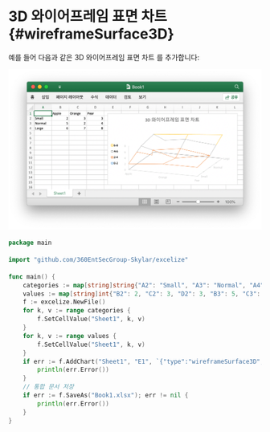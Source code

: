 # 3D 와이어프레임 표면 차트 {#wireframeSurface3D}

예를 들어 다음과 같은 3D 와이어프레임 표면 차트 를 추가합니다:

<p align="center"><img width="770" src="../images/3d_wireframe_contour_chart.png" alt="Go 언어를 사용하여 엑셀리즈로 3D 와이어프레임 표면 차트 만들기"></p>

```go
package main

import "github.com/360EntSecGroup-Skylar/excelize"

func main() {
    categories := map[string]string{"A2": "Small", "A3": "Normal", "A4": "Large", "B1": "Apple", "C1": "Orange", "D1": "Pear"}
    values := map[string]int{"B2": 2, "C2": 3, "D2": 3, "B3": 5, "C3": 2, "D3": 4, "B4": 6, "C4": 7, "D4": 8}
    f := excelize.NewFile()
    for k, v := range categories {
        f.SetCellValue("Sheet1", k, v)
    }
    for k, v := range values {
        f.SetCellValue("Sheet1", k, v)
    }
    if err := f.AddChart("Sheet1", "E1", `{"type":"wireframeSurface3D","series":[{"name":"Sheet1!$A$2","categories":"","values":"Sheet1!$B$2:$D$2"},{"name":"Sheet1!$A$3","categories":"Sheet1!$B$1:$D$1","values":"Sheet1!$B$3:$D$3"},{"name":"Sheet1!$A$4","categories":"Sheet1!$B$1:$D$1","values":"Sheet1!$B$4:$D$4"}],"format":{"x_scale":1.0,"y_scale":1.0,"x_offset":15,"y_offset":10,"print_obj":true,"lock_aspect_ratio":false,"locked":false},"legend":{"position":"left","show_legend_key":false},"title":{"name":"3D 와이어프레임 표면 차트"}}`); err != nil {
        println(err.Error())
    }
    // 통합 문서 저장
    if err := f.SaveAs("Book1.xlsx"); err != nil {
        println(err.Error())
    }
}
```
